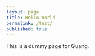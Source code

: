 ```yaml
---
layout: page
title: Hello World
permalink: /test/
published: true
---
```



This is a dummy page for Guang.

